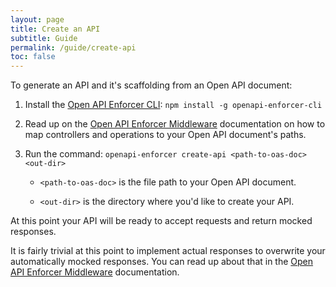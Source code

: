 ```yaml
---
layout: page
title: Create an API
subtitle: Guide
permalink: /guide/create-api
toc: false
---
```


To generate an API and it's scaffolding from an Open API document:

1. Install the [Open API Enforcer CLI](https://www.npmjs.com/package/openapi-enforcer-cli): `npm install -g openapi-enforcer-cli`

2. Read up on the [Open API Enforcer Middleware](https://www.npmjs.com/package/openapi-enforcer-middleware) documentation on how to map controllers and operations to your Open API document's paths.

2. Run the command: `openapi-enforcer create-api <path-to-oas-doc> <out-dir>`

    - `<path-to-oas-doc>` is the file path to your Open API document.
    
    - `<out-dir>` is the directory where you'd like to create your API.

At this point your API will be ready to accept requests and return mocked responses.

It is fairly trivial at this point to implement actual responses to overwrite your automatically mocked responses. You can read up about that in the [Open API Enforcer Middleware](https://www.npmjs.com/package/openapi-enforcer-middleware) documentation.
